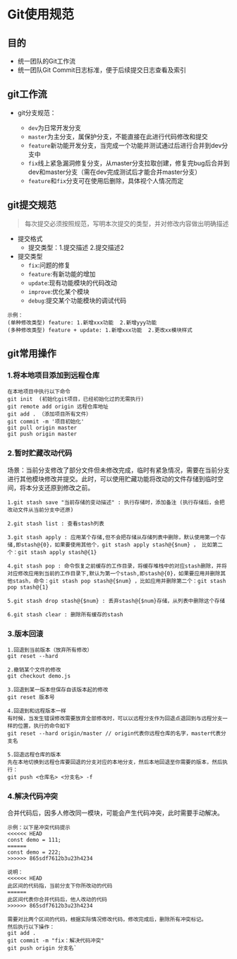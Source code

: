# Git使用规范

## 目的

- 统一团队的Git工作流
- 统一团队Git Commit日志标准，便于后续提交日志查看及索引

## git工作流

- git分支规范：

  - `dev`为日常开发分支
  - `master`为主分支，属保护分支，不能直接在此进行代码修改和提交
  - `feature`新功能开发分支，当完成一个功能并测试通过后进行合并到dev分支中
  - `fix`线上紧急漏洞修复分支，从master分支拉取创建，修复完bug后合并到dev和master分支（需在dev完成测试后才能合并master分支）

  * `feature`和`fix`分支可在使用后删除，具体视个人情况而定

## git提交规范

> 每次提交必须按照规范，写明本次提交的类型，并对修改内容做出明确描述

- 提交格式
  - 提交类型：1.提交描述  2.提交描述2
- 提交类型
  - `fix`:问题的修复
  - `feature`:有新功能的增加
  - `update`:现有功能模块的代码改动
  - `improve`:优化某个模块
  - `debug`:提交某个功能模块的调试代码

```
示例：
(单种修改类型) feature: 1.新增xxx功能  2.新增yyy功能
(多种修改类型) feature + update: 1.新增xxx功能  2.更改xx模块样式
```



## git常用操作

### 1.将本地项目添加到远程仓库

```
在本地项目中执行以下命令
git init  (初始化git项目，已经初始化过的无需执行)
git remote add origin 远程仓库地址
git add . （添加项目所有文件）
git commit -m '项目初始化'
git pull origin master
git push origin master
```

### 2.暂时贮藏改动代码

场景：当前分支修改了部分文件但未修改完成，临时有紧急情况，需要在当前分支进行其他模块修改并提交。此时，可以使用贮藏功能将改动的文件存储到临时空间，将本分支还原到修改之前。

```
1.git stash save "当前存储的变动描述" : 执行存储时，添加备注 (执行存储后，会把改动文件从当前分支中还原)

2.git stash list : 查看stash列表

3.git stash apply : 应用某个存储,但不会把存储从存储列表中删除，默认使用第一个存储,即stash@{0}，如果要使用其他个，git stash apply stash@{$num} ， 比如第二个：git stash apply stash@{1} 

4.git stash pop : 命令恢复之前缓存的工作目录，将缓存堆栈中的对应stash删除，并将对应修改应用到当前的工作目录下,默认为第一个stash,即stash@{0}，如果要应用并删除其他stash，命令：git stash pop stash@{$num} ，比如应用并删除第二个：git stash pop stash@{1}

5.git stash drop stash@{$num} : 丢弃stash@{$num}存储，从列表中删除这个存储

6.git stash clear : 删除所有缓存的stash
```

### 3.版本回滚

```
1.回退到当前版本（放弃所有修改）
git reset --hard

2.撤销某个文件的修改
git checkout demo.js

3.回退到某一版本但保存自该版本起的修改
git reset 版本号

4.回退到和远程版本一样
有时候，当发生错误修改需要放弃全部修改时，可以以远程分支作为回退点退回到与远程分支一样的位置，执行的命令如下
git reset --hard origin/master // origin代表你远程仓库的名字，master代表分支名

5.回退远程仓库的版本
先在本地切换到远程仓库要回退的分支对应的本地分支，然后本地回退至你需要的版本，然后执行：
git push <仓库名> <分支名> -f 
```

### 4.解决代码冲突

合并代码后，因多人修改同一模块，可能会产生代码冲突，此时需要手动解决。

```
示例：以下是冲突代码提示
<<<<<< HEAD
const demo = 111; 
======
const demo = 222;
>>>>>> 865sdf7612b3u23h4234

说明：
<<<<<< HEAD
此区间的代码指，当前分支下你所改动的代码
======
此区间代表你合并代码后，他人改动的代码
>>>>>> 865sdf7612b3u23h4234

需要对比两个区间的代码，根据实际情况修改代码，修改完成后，删除所有冲突标记。
然后执行以下操作：
git add .
git commit -m "fix：解决代码冲突"
git push origin 分支名`
```

